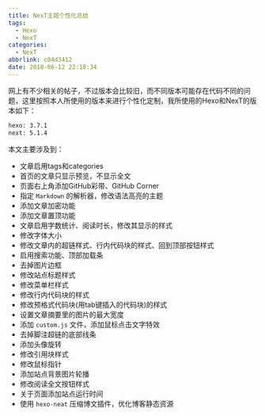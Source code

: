 ```yaml
---
title: NexT主题个性化总结
tags:
  - Hexo
  - NexT
categories:
  - NexT
abbrlink: c04d3412
date: 2018-06-12 22:18:34
---
```

网上有不少相关的帖子，不过版本会比较旧，而不同版本可能存在代码不同的问题，这里按照本人所使用的版本来进行个性化定制，我所使用的Hexo和NexT的版本如下：

```bash
hexo: 3.7.1
next: 5.1.4
```

本文主要涉及到：

* 文章启用tags和categories
* 首页的文章只显示预览，不显示全文
* 页面右上角添加GitHub彩带、GitHub Corner
* 指定 `Markdown` 的解析器，修改语法高亮的主题
* 添加文章加密功能
* 添加文章置顶功能
* 文章启用字数统计、阅读时长，修改其显示的样式
* 修改字体大小
* 修改文章内的超链样式、行内代码块的样式、回到顶部按钮样式
* 启用搜索功能、顶部加载条
* 去掉图片边框
* 修改站点标题样式
* 修改菜单栏样式
* 修改行内代码块的样式
* 修改预格式代码块(用tab键插入的代码块)的样式
* 设置文章摘要里的图片的最大宽度
* 添加 `custom.js` 文件，添加鼠标点击文字特效
* 去掉脚注超链的底部线条
* 添加头像旋转
* 修改引用块样式
* 修改鼠标指针
* 添加站点背景图片轮播
* 修改阅读全文按钮样式
* 关于页面添加站点运行时间
* 使用 `hexo-neat` 压缩博文插件，优化博客静态资源